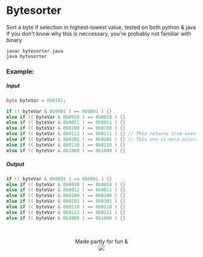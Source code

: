# Bytesorter 
Sort a byte if selection in highest-lowest value, tested on both python & java<br>
If you don't know why this is neccessary, you're probably not familiar with binary
<br>
```
javac bytesorter.java
java bytesorter
```

### Example:
##### Input

```java
byte byteVar = 0b0101;

if (( byteVar & 0b0001 ) == 0b0001 ) {}
else if (( byteVar & 0b0010 ) == 0b0010 ) {}
else if (( byteVar & 0b0011 ) == 0b0011 ) {}
else if (( byteVar & 0b0100 ) == 0b0100 ) {}
else if (( byteVar & 0b0111 ) == 0b0111 ) {} // This returns true even though
else if (( byteVar & 0b0101 ) == 0b0101 ) {} // This one is more accurate
else if (( byteVar & 0b0110 ) == 0b0110 ) {}
else if (( byteVar & 0b1000 ) == 0b1000 ) {}
```

##### Output
```java
if (( byteVar & 0b0001 ) == 0b0001 ) {}
else if (( byteVar & 0b0010 ) == 0b0010 ) {}
else if (( byteVar & 0b0011 ) == 0b0011 ) {}
else if (( byteVar & 0b0100 ) == 0b0100 ) {}
else if (( byteVar & 0b0101 ) == 0b0101 ) {}
else if (( byteVar & 0b0110 ) == 0b0110 ) {}
else if (( byteVar & 0b0111 ) == 0b0111 ) {}
else if (( byteVar & 0b1000 ) == 0b1000 ) {}
```

<br>
<p align="center"> 
  Made partly for fun & <br>
  <a href="https://java.com"> <img src="http://ForTheBadge.com/images/badges/made-with-java.svg"> </a>
</p>
